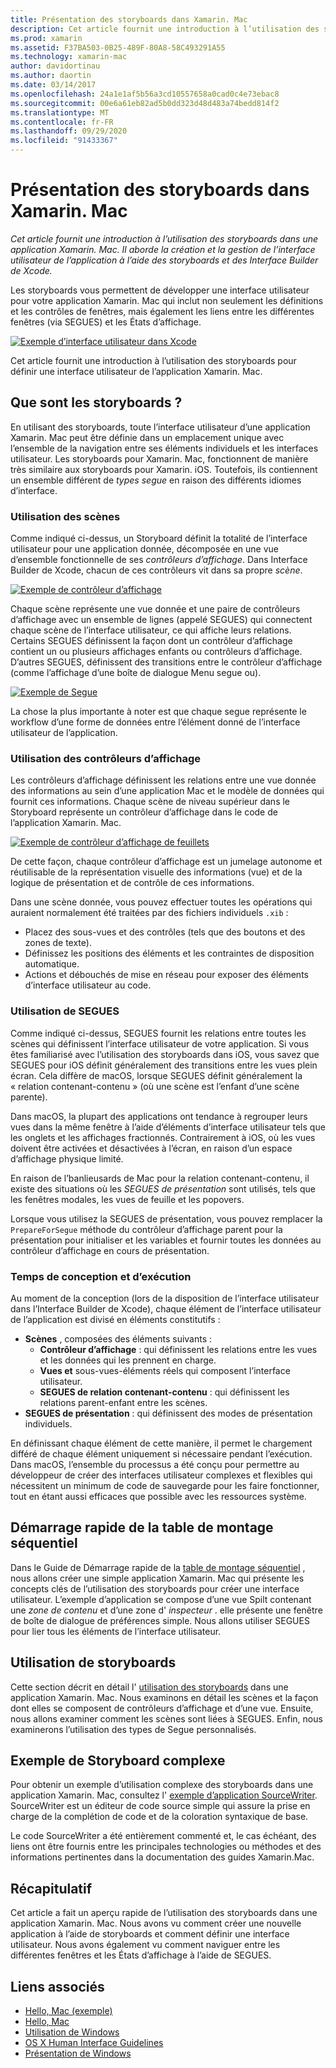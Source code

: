 ```yaml
---
title: Présentation des storyboards dans Xamarin. Mac
description: Cet article fournit une introduction à l’utilisation des storyboards dans une application Xamarin. Mac. Il aborde la création et la gestion de l’interface utilisateur de l’application à l’aide de storyboards et d’Interface Builder de Xcode.
ms.prod: xamarin
ms.assetid: F37BA503-0B25-489F-80A8-58C493291A55
ms.technology: xamarin-mac
author: davidortinau
ms.author: daortin
ms.date: 03/14/2017
ms.openlocfilehash: 24a1e1af5b56a3cd10557658a0cad0c4e73ebac8
ms.sourcegitcommit: 00e6a61eb82ad5b0dd323d48d483a74bedd814f2
ms.translationtype: MT
ms.contentlocale: fr-FR
ms.lasthandoff: 09/29/2020
ms.locfileid: "91433367"
---
```

# <a name="introduction-to-storyboards-in-xamarinmac"></a>Présentation des storyboards dans Xamarin. Mac

_Cet article fournit une introduction à l’utilisation des storyboards dans une application Xamarin. Mac. Il aborde la création et la gestion de l’interface utilisateur de l’application à l’aide des storyboards et des Interface Builder de Xcode._

Les storyboards vous permettent de développer une interface utilisateur pour votre application Xamarin. Mac qui inclut non seulement les définitions et les contrôles de fenêtres, mais également les liens entre les différentes fenêtres (via SEGUES) et les États d’affichage.

[![Exemple d’interface utilisateur dans Xcode](images/intro01.png)](images/intro01.png#lightbox)

Cet article fournit une introduction à l’utilisation des storyboards pour définir une interface utilisateur de l’application Xamarin. Mac.

<a name="What-are-Storyboards"></a>

## <a name="what-are-storyboards"></a>Que sont les storyboards ?

En utilisant des storyboards, toute l’interface utilisateur d’une application Xamarin. Mac peut être définie dans un emplacement unique avec l’ensemble de la navigation entre ses éléments individuels et les interfaces utilisateur. Les storyboards pour Xamarin. Mac, fonctionnent de manière très similaire aux storyboards pour Xamarin. iOS. Toutefois, ils contiennent un ensemble différent de _types segue_ en raison des différents idiomes d’interface.

<a name="Working-with-Scenes"></a>

### <a name="working-with-scenes"></a>Utilisation des scènes

Comme indiqué ci-dessus, un Storyboard définit la totalité de l’interface utilisateur pour une application donnée, décomposée en une vue d’ensemble fonctionnelle de ses _contrôleurs d’affichage_. Dans Interface Builder de Xcode, chacun de ces contrôleurs vit dans sa propre _scène_.

[![Exemple de contrôleur d’affichage](images/intro02.png)](images/intro02.png#lightbox)

Chaque scène représente une vue donnée et une paire de contrôleurs d’affichage avec un ensemble de lignes (appelé SEGUES) qui connectent chaque scène de l’interface utilisateur, ce qui affiche leurs relations. Certains SEGUES définissent la façon dont un contrôleur d’affichage contient un ou plusieurs affichages enfants ou contrôleurs d’affichage. D’autres SEGUES, définissent des transitions entre le contrôleur d’affichage (comme l’affichage d’une boîte de dialogue Menu segue ou). 

[![Exemple de Segue](images/intro03.png)](images/intro03.png#lightbox)

La chose la plus importante à noter est que chaque segue représente le workflow d’une forme de données entre l’élément donné de l’interface utilisateur de l’application.

<a name="Working-with-View-Controllers"></a>

### <a name="working-with-view-controllers"></a>Utilisation des contrôleurs d’affichage

Les contrôleurs d’affichage définissent les relations entre une vue donnée des informations au sein d’une application Mac et le modèle de données qui fournit ces informations. Chaque scène de niveau supérieur dans le Storyboard représente un contrôleur d’affichage dans le code de l’application Xamarin. Mac.

[![Exemple de contrôleur d’affichage de feuillets](images/intro04.png)](images/intro04.png#lightbox)

De cette façon, chaque contrôleur d’affichage est un jumelage autonome et réutilisable de la représentation visuelle des informations (vue) et de la logique de présentation et de contrôle de ces informations.

Dans une scène donnée, vous pouvez effectuer toutes les opérations qui auraient normalement été traitées par des fichiers individuels `.xib` : 

- Placez des sous-vues et des contrôles (tels que des boutons et des zones de texte).
- Définissez les positions des éléments et les contraintes de disposition automatique.
- Actions et débouchés de mise en réseau pour exposer des éléments d’interface utilisateur au code.

<a name="Working-with-Segues"></a>

### <a name="working-with-segues"></a>Utilisation de SEGUES

Comme indiqué ci-dessus, SEGUES fournit les relations entre toutes les scènes qui définissent l’interface utilisateur de votre application. Si vous êtes familiarisé avec l’utilisation des storyboards dans iOS, vous savez que SEGUES pour iOS définit généralement des transitions entre les vues plein écran. Cela diffère de macOS, lorsque SEGUES définit généralement la « relation contenant-contenu » (où une scène est l’enfant d’une scène parente).

Dans macOS, la plupart des applications ont tendance à regrouper leurs vues dans la même fenêtre à l’aide d’éléments d’interface utilisateur tels que les onglets et les affichages fractionnés. Contrairement à iOS, où les vues doivent être activées et désactivées à l’écran, en raison d’un espace d’affichage physique limité.

En raison de l’banlieusards de Mac pour la relation contenant-contenu, il existe des situations où les _SEGUES de présentation_ sont utilisés, tels que les fenêtres modales, les vues de feuille et les popovers.

Lorsque vous utilisez la SEGUES de présentation, vous pouvez remplacer la `PrepareForSegue` méthode du contrôleur d’affichage parent pour la présentation pour initialiser et les variables et fournir toutes les données au contrôleur d’affichage en cours de présentation.

<a name="Design-and-Run-Times"></a>

### <a name="design-and-run-times"></a>Temps de conception et d’exécution

Au moment de la conception (lors de la disposition de l’interface utilisateur dans l’Interface Builder de Xcode), chaque élément de l’interface utilisateur de l’application est divisé en éléments constitutifs :

- **Scènes** , composées des éléments suivants :
  - **Contrôleur d’affichage** : qui définissent les relations entre les vues et les données qui les prennent en charge.
  - **Vues et** sous-vues-éléments réels qui composent l’interface utilisateur.
  - **SEGUES de relation contenant-contenu** : qui définissent les relations parent-enfant entre les scènes.
- **SEGUES de présentation** : qui définissent des modes de présentation individuels. 

En définissant chaque élément de cette manière, il permet le chargement différé de chaque élément uniquement si nécessaire pendant l’exécution. Dans macOS, l’ensemble du processus a été conçu pour permettre au développeur de créer des interfaces utilisateur complexes et flexibles qui nécessitent un minimum de code de sauvegarde pour les faire fonctionner, tout en étant aussi efficaces que possible avec les ressources système.

<a name="Storyboard-Quick-Start"></a>

## <a name="storyboard-quick-start"></a>Démarrage rapide de la table de montage séquentiel

Dans le Guide de Démarrage rapide de la [table de montage séquentiel](~/mac/platform/storyboards/quickstart.md) , nous allons créer une simple application Xamarin. Mac qui présente les concepts clés de l’utilisation des storyboards pour créer une interface utilisateur. L’exemple d’application se compose d’une vue Spilt contenant une _zone de contenu_ et d’une zone d' _inspecteur_ . elle présente une fenêtre de boîte de dialogue de préférences simple. Nous allons utiliser SEGUES pour lier tous les éléments de l’interface utilisateur.

<a name="Working-with-Storyboards"></a>

## <a name="working-with-storyboards"></a>Utilisation de storyboards

Cette section décrit en détail l' [utilisation des storyboards](~/mac/platform/storyboards/indepth.md) dans une application Xamarin. Mac. Nous examinons en détail les scènes et la façon dont elles se composent de contrôleurs d’affichage et d’une vue. Ensuite, nous allons examiner comment les scènes sont liées à SEGUES. Enfin, nous examinerons l’utilisation des types de Segue personnalisés. 

<a name="Complex-Storyboard-Example"></a>

## <a name="complex-storyboard-example"></a>Exemple de Storyboard complexe

Pour obtenir un exemple d’utilisation complexe des storyboards dans une application Xamarin. Mac, consultez l' [exemple d’application SourceWriter](/samples/xamarin/mac-samples/sourcewriter). SourceWriter est un éditeur de code source simple qui assure la prise en charge de la complétion de code et de la coloration syntaxique de base.

Le code SourceWriter a été entièrement commenté et, le cas échéant, des liens ont être fournis entre les principales technologies ou méthodes et des informations pertinentes dans la documentation des guides Xamarin.Mac.

<a name="Summary"></a>

## <a name="summary"></a>Récapitulatif

Cet article a fait un aperçu rapide de l’utilisation des storyboards dans une application Xamarin. Mac. Nous avons vu comment créer une nouvelle application à l’aide de storyboards et comment définir une interface utilisateur. Nous avons également vu comment naviguer entre les différentes fenêtres et les États d’affichage à l’aide de SEGUES.

## <a name="related-links"></a>Liens associés

- [Hello, Mac (exemple)](/samples/xamarin/mac-samples/hello-mac)
- [Hello, Mac](~/mac/get-started/hello-mac.md)
- [Utilisation de Windows](~/mac/user-interface/window.md)
- [OS X Human Interface Guidelines](https://developer.apple.com/library/mac/documentation/UserExperience/Conceptual/OSXHIGuidelines/)
- [Présentation de Windows](https://developer.apple.com/library/mac/documentation/Cocoa/Conceptual/WinPanel/Introduction.html#//apple_ref/doc/uid/10000031-SW1)